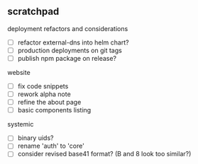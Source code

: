 
## scratchpad

deployment refactors and considerations
- [ ] refactor external-dns into helm chart?
- [ ] production deployments on git tags
- [ ] publish npm package on release?

website
- [ ] fix code snippets
- [ ] rework alpha note
- [ ] refine the about page
- [ ] basic components listing

systemic
- [ ] binary uids?
- [ ] rename 'auth' to 'core'
- [ ] consider revised base41 format? (B and 8 look too similar?)

